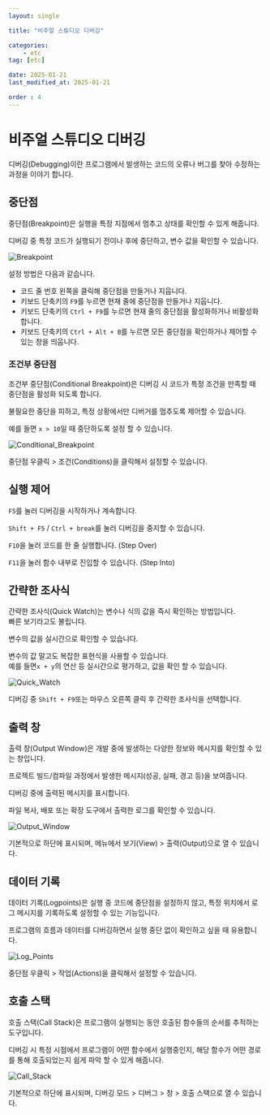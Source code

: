 ```yaml
---
layout: single

title: "비주얼 스튜디오 디버깅"

categories:
    - etc
tag: [etc]

date: 2025-01-21
last_modified_at: 2025-01-21

order : 4
---
```


# 비주얼 스튜디오 디버깅

디버깅(Debugging)이란 프로그램에서 발생하는 코드의 오류나 버그를 찾아 수정하는 과정을 이야기 합니다.

## 중단점

중단점(Breakpoint)은 실행을 특정 지점에서 멈추고 상태를 확인할 수 있게 해줍니다.

디버깅 중 특정 코드가 실행되기 전이나 후에 중단하고, 변수 값을 확인할 수 있습니다.

![Breakpoint]({{site.url}}/images/etc/2025-01-21-Visual_Studio_Debugging/Visual_Studio_Debugging-Breakpoint.PNG)

설정 방법은 다음과 같습니다.

+ 코드 줄 번호 왼쪽을 클릭해 중단점을 만들거나 지웁니다.
+ 키보드 단축키의 `F9`를 누르면 현재 줄에 중단점을 만들거나 지웁니다.
+ 키보드 단축키의 `Ctrl + F9`를 누르면 현재 줄의 중단점을 활성화하거나 비활성화 합니다.
+ 키보드 단축키의 `Ctrl + Alt + B`를 누르면 모든 중단점을 확인하거나 제어할 수 있는 창을 띄웁니다.

### 조건부 중단점

조건부 중단점(Conditional Breakpoint)은 디버깅 시 코드가 특정 조건을 만족할 때 중단점을 활성화 되도록 합니다.

불필요한 중단을 피하고, 특정 상황에서만 디버거를 멈추도록 제어할 수 있습니다.

예를 들면 ``x > 10``일 때 중단하도록 설정 할 수 있습니다.

![Conditional_Breakpoint]({{site.url}}/images/etc/2025-01-21-Visual_Studio_Debugging/Visual_Studio_Debugging-Conditional_Breakpoint.PNG)

중단점 우클릭 > 조건(Conditions)을 클릭해서 설정할 수 있습니다.

## 실행 제어

`F5`를 눌러 디버깅을 시작하거나 계속합니다.

`Shift + F5` / `Ctrl + break`를 눌러 디버깅을 중지할 수 있습니다.

`F10`을 눌러 코드를 한 줄 실행합니다. (Step Over)

`F11`을 눌러 함수 내부로 진입할 수 있습니다. (Step Into)

## 간략한 조사식

간략한 조사식(Quick Watch)는 변수나 식의 값을 즉시 확인하는 방법입니다.  
빠른 보기라고도 불립니다.

변수의 값을 실시간으로 확인할 수 있습니다.

변수의 값 말고도 복잡한 표현식을 사용할 수 있습니다.  
예를 들면``x + y``의 연산 등 실시간으로 평가하고, 값을 확인 할 수 있습니다.

![Quick_Watch]({{site.url}}/images/etc/2025-01-21-Visual_Studio_Debugging/Visual_Studio_Debugging-Quick_Watch.PNG)

디버깅 중 `Shift + F9`또는 마우스 오른쪽 클릭 후 간략한 조사식을 선택합니다.

## 출력 창

출력 창(Output Window)은 개발 중에 발생하는 다양한 정보와 메시지를 확인할 수 있는 창입니다.

프로젝트 빌드/컴파일 과정에서 발생한 메시지(성공, 실패, 경고 등)을 보여줍니다.

디버깅 중에 출력된 메시지를 표시합니다.

파일 복사, 배포 또는 확장 도구에서 출력한 로그를 확인할 수 있습니다.

![Output_Window]({{site.url}}/images/etc/2025-01-21-Visual_Studio_Debugging/Visual_Studio_Debugging-Output_Window.PNG)

기본적으로 하단에 표시되며, 메뉴에서 보기(View) > 출력(Output)으로 열 수 있습니다.

## 데이터 기록

데이터 기록(Logpoints)은 실행 중 코드에 중단점을 설정하지 않고, 특정 위치에서 로그 메시지를 기록하도록 설정할 수 있는 기능입니다.

프로그램의 흐름과 데이터를 디버깅하면서 실행 중단 없이 확인하고 싶을 때 유용합니다.

![Log_Points]({{site.url}}/images/etc/2025-01-21-Visual_Studio_Debugging/Visual_Studio_Debugging-Log_Points.PNG)

중단점 우클릭 > 작업(Actions)을 클릭해서 설정할 수 있습니다.

## 호출 스택

호출 스택(Call Stack)은 프로그램이 실행되는 동안 호출된 함수들의 순서를 추적하는 도구입니다.

디버깅 시 특정 시점에서 프로그램이 어떤 함수에서 실행중인지, 해당 함수가 어떤 경로를 통해 호출되었는지 쉽게 파악 할 수 있게 해줍니다.

![Call_Stack]({{site.url}}/images/etc/2025-01-21-Visual_Studio_Debugging/Visual_Studio_Debugging-Call_Stack.PNG)

기본적으로 하단에 표시되며, 디버깅 모드 > 디버그 > 창 > 호출 스택으로 열 수 있습니다.